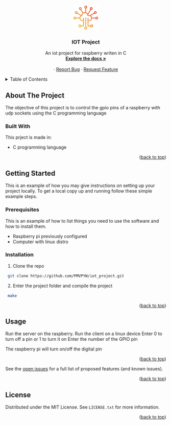 <!-- Improved compatibility of back to top link: See: https://github.com/othneildrew/Best-README-Template/pull/73 -->
<a name="readme-top"></a>
<!--
*** Thanks for checking out the Best-README-Template. If you have a suggestion
*** that would make this better, please fork the repo and create a pull request
*** or simply open an issue with the tag "enhancement".
*** Don't forget to give the project a star!
*** Thanks again! Now go create something AMAZING! :D
-->



<!-- PROJECT SHIELDS -->
<!--
*** I'm using markdown "reference style" links for readability.
*** Reference links are enclosed in brackets [ ] instead of parentheses ( ).
*** See the bottom of this document for the declaration of the reference variables
*** for contributors-url, forks-url, etc. This is an optional, concise syntax you may use.
*** https://www.markdownguide.org/basic-syntax/#reference-style-links




<!-- PROJECT LOGO -->
<br />
<div align="center">
    <img src="logo.png" alt="Logo" width="80" height="80">

  <h3 align="center">IOT Project</h3>

  <p align="center">
    An iot project for raspberry writen in C
    <br />
    <a href="https://github.com/othneildrew/Best-README-Template"><strong>Explore the docs »</strong></a>
    <br />
    <br />
    ·
    <a href="[https://github.com/othneildrew/Best-README-Template/issues](https://github.com/PMVPYW/iot_project/issues)">Report Bug</a>
    ·
    <a href="[https://github.com/othneildrew/Best-README-Template/issues](https://github.com/PMVPYW/iot_project/issues)">Request Feature</a>
  </p>
</div>



<!-- TABLE OF CONTENTS -->
<details>
  <summary>Table of Contents</summary>
  <ol>
    <li>
      <a href="#about-the-project">About The Project</a>
      <ul>
        <li><a href="#built-with">Built With</a></li>
      </ul>
    </li>
    <li>
      <a href="#getting-started">Getting Started</a>
      <ul>
        <li><a href="#prerequisites">Prerequisites</a></li>
        <li><a href="#installation">Installation</a></li>
      </ul>
    </li>
    <li><a href="#usage">Usage</a></li>
    <li><a href="#license">License</a></li>
  </ol>
</details>



<!-- ABOUT THE PROJECT -->
## About The Project

The objective of this project is to control the gpio pins of a raspberry with udp sockets using the C programming language

### Built With

This prject is made in:

* C programming language

<p align="right">(<a href="#readme-top">back to top</a>)</p>



<!-- GETTING STARTED -->
## Getting Started

This is an example of how you may give instructions on setting up your project locally.
To get a local copy up and running follow these simple example steps.

### Prerequisites

This is an example of how to list things you need to use the software and how to install them.
* Raspberry pi previously configured
* Computer with linux distro

### Installation

1. Clone the repo

  ```sh
   git clone https://github.com/PMVPYW/iot_project.git
   ```
 2. Enter the project folder and compile the project
  ```sh
   make
   ```

<p align="right">(<a href="#readme-top">back to top</a>)</p>



<!-- USAGE EXAMPLES -->
## Usage

Run the server on the raspberry.
Run the client on a linux device
      Enter 0 to turn off a pin or 1 to turn it on
      Enter the number of the GPIO pin

The raspberry pi will turn on/off the digital pin

<p align="right">(<a href="#readme-top">back to top</a>)</p>

See the [open issues](https://github.com/othneildrew/Best-README-Template/issues) for a full list of proposed features (and known issues).

<p align="right">(<a href="#readme-top">back to top</a>)</p>


<!-- LICENSE -->
## License

Distributed under the MIT License. See `LICENSE.txt` for more information.

<p align="right">(<a href="#readme-top">back to top</a>)</p>


